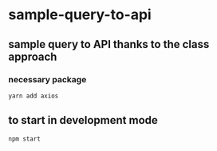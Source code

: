 # sample-query-to-api

## sample query to API thanks to the class approach

### necessary package

```text
yarn add axios
```

## to start in development mode

```shell
npm start
```
